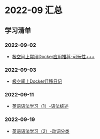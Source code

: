 # 2022-09 汇总
## 学习清单
### 2022-09-02
* [极空间上常用Docker应用推荐-可玩性+++](./2022-09-02/极空间上常用Docker应用推荐-可玩性+++.md)

### 2022-09-03
* [极空间上Docker迁移日记](./2022-09-03/极空间上Docker迁移日记.md)

### 2022-09-11
* [英语语法学习（1）-语法综述](./2022-09-11/英语语法学习（1）-语法综述.md)

### 2022-09-19
* [英语语法学习（2）-动词分类](./2022-09-17/英语语法学习（2）-动词分类.md)
